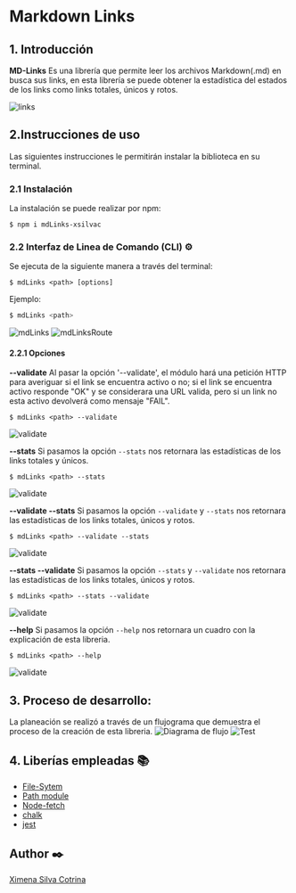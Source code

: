 # Markdown Links

## 1. Introducción

**MD-Links** Es una librería que permite leer los archivos Markdown(.md) en busca sus links, en esta librería se puede obtener la estadística del estados de los links como links totales, únicos y rotos.

![links](https://github.com/xsilvac/LIM017-md-links/blob/main/img/LINKS.jpg)

 ## 2.Instrucciones de uso

 Las siguientes instrucciones le permitirán instalar la biblioteca en su terminal.

 ### 2.1 Instalación

 La instalación se puede realizar por npm:

 ```
$ npm i mdLinks-xsilvac
```
 ### 2.2 Interfaz de Linea de Comando (CLI) ⚙️

Se ejecuta de la siguiente manera a través del terminal:

```
$ mdLinks <path> [options]
```

 Ejemplo:

```sh
$ mdLinks <path>
```
![mdLinks](https://github.com/xsilvac/LIM017-md-links/blob/main/img/mdLinks.png)
![mdLinksRoute](https://github.com/xsilvac/LIM017-md-links/blob/main/img/mdLinksRoute.png)

#### 2.2.1 Opciones

**--validate**
Al pasar la opción '--validate', el módulo hará una petición HTTP para averiguar si el link se encuentra activo o no; si el link se encuentra activo responde "OK" y se considerara una URL valida, pero si un link no esta activo devolverá como mensaje "FAIL".

```
$ mdLinks <path> --validate
```
![validate](https://github.com/xsilvac/LIM017-md-links/blob/main/img/validate.png)

**--stats**
Si pasamos la opción `--stats` nos retornara las estadísticas de los links totales y únicos.

```
$ mdLinks <path> --stats
```
![validate](https://github.com/xsilvac/LIM017-md-links/blob/main/img/stats.png)

**--validate --stats**
Si pasamos la opción `--validate` y `--stats`  nos retornara las estadísticas de los links totales, únicos y rotos.

```
$ mdLinks <path> --validate --stats
```
![validate](https://github.com/xsilvac/LIM017-md-links/blob/main/img/validateAndStats.png)

**--stats --validate**
Si pasamos la opción `--stats` y `--validate`  nos retornara las estadísticas de los links totales, únicos y rotos.

```
$ mdLinks <path> --stats --validate
```
![validate](https://github.com/xsilvac/LIM017-md-links/blob/main/img/statsAndValidate.png)

**--help**
Si pasamos la opción `--help` nos retornara un cuadro con la explicación de esta libreria.

```
$ mdLinks <path> --help
```
![validate](https://github.com/xsilvac/LIM017-md-links/blob/main/img/help.png)

## 3. Proceso de desarrollo:
La planeación se realizó a través de un flujograma que demuestra el proceso de la creación de esta libreria.
![Diagrama de flujo](https://github.com/xsilvac/LIM017-md-links/blob/main/img/FlujogramaFinal.drawio.png)
![Test](https://github.com/xsilvac/LIM017-md-links/blob/main/img/test.png)

## 4. Liberías empleadas 📚

- [File-Sytem](https://nodejs.org/dist/latest-v17.x/docs/api/fs.html#file-system)
- [Path module](https://nodejs.org/dist/latest-v17.x/docs/api/path.html)
- [Node-fetch](https://nodejs.org/dist/latest-v17.x/docs/api/fs.html#file-system)
- [chalk](https://www.npmjs.com/package/chalk/v/4.1.0) 
- [jest](https://jestjs.io/docs/api) 


## Author ✒️
[Ximena Silva Cotrina](https://github.com/xsilvac)
